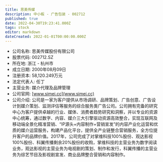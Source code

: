 ```yaml
---
title: 思美传媒
description: 中小板 - 广告包装 - 002712
published: true
date: 2022-04-30T19:23:41.000Z
tags: stock
editor: markdown
dateCreated: 2022-01-01T00:00:00.000Z
---
```


- 公司名称: 思美传媒股份有限公司
- 股票代码: 002712.SZ
- 所在地: 浙江 - 杭州市
- 成立日期: 2000年08月09日
- 注册资本: 58,120.249万元
- 法定代表人: 任丁
- 主营业务: 媒介代理及品牌管理
- 公司官网: [www.simei.cc](www.simei.cc)
- 公司介绍: 公司是一家为客户提供从市场调研、品牌策划、广告创意、广告设计到媒介策划、监测评估等服务的综合服务类广告公司。公司拥有完备的研究中心为客户提供卓越的行业、媒体、消费者趋势研究和洞察，并以专业的资源中心统筹，通过数字、内容、媒介三大引擎驱动资源高效整合，实现互联网及移动端全景化精准营销、“IP源头+内容制作+营销宣发”的内容产业化运营和优质的媒介运营服务，构建产品化平台，提供全产业链整合营销服务，全方位提升客户的品牌价值。2017年，公司完成了对掌维科技100%股份、观达影视100%股份、科翼传播剩余20%股份的收购，掌维科技的主营业务为数字阅读业务，观达影视的主营业务为电视剧的策划、制作和发行，科翼传播的主营业务为综艺节目及影视剧宣发、商业品牌整合营销和内容制作。


